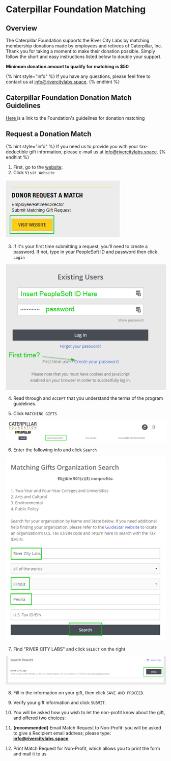 # Caterpillar Foundation Matching

## Overview

The Caterpillar Foundation supports the River City Labs by matching membership donations made by employees and retirees of Caterpillar, Inc. Thank you for taking a moment to make their donation possible. Simply follow the short and easy instructions listed below to double your support.

**Minimum donation amount to qualify for matching is $50**

{% hint style="info" %}
If you have any questions, please feel free to contact us at info@rivercitylabs.space.
{% endhint %}



## Caterpillar Foundation Donation Match Guidelines

[Here ](https://www.cybergrants.com/caterpillarfoundation/docs/Matching_Gifts_Program_Guidelines.pdf)is a link to the Foundation's guidelines for donation matching

## Request a Donation Match

{% hint style="info" %}
If you need us to provide you with your tax-deductible gift information, please e-mail us at info@rivercitylabs.space.
{% endhint %}

1. First, go to the [website](https://www.caterpillar.com/en/company/caterpillar-foundation/matching-gifts.html):
2. Click `Visit Website`

![](../.gitbook/assets/image%20%2855%29.png)

3. If it's your first time submitting a request, you'll need to create a password. If not, type in your PeopleSoft ID and password then click `Login`

![](../.gitbook/assets/image%20%2814%29.png)

4. Read through and `ACCEPT` that you understand the terms of the program guidelines.

5. Click `MATCHING GIFTS`

![](../.gitbook/assets/image%20%282%29.png)

6. Enter the following info and click `Search`

![](../.gitbook/assets/image%20%2854%29.png)

7. Find "RIVER CITY LABS" and click `SELECT` on the right

![](../.gitbook/assets/image%20%2815%29.png)

8. Fill in the information on your gift, then click `SAVE AND PROCEED`.

9. Verify your gift information and click `SUBMIT`.

10. You will be asked how you wish to let the non-profit know about the gift, and offered two choices:

1. **\(recommended\)** Email Match Request to Non-Profit: you will be asked to give a Recipient email address; please type: **info@rivercitylabs.space**.
2. Print Match Request for Non-Profit, which allows you to print the form and mail it to us

